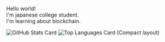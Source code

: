 <b10>Hello world!</b1>
<br>
I'm japanese college student.
<br>
I'm learning about blockchain.

![GitHub Stats Card](https://github-readme-stats.vercel.app/api?username=shoukitsuda&layout=compact)
![Top Languages Card (Compact layout)](https://github-readme-stats.vercel.app/api/top-langs/?username=shoukitsuda&layout=compact)
